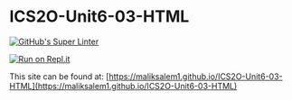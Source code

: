 # ICS2O-Unit6-03-HTML

[![GitHub's Super Linter](https://github.com/maliksalem1/ICS2O-Unit6-03-HTML/workflows/GitHub's%20Super%20Linter/badge.svg)](https://github.com/maliksalem1/ICS2O-Unit6-03-HTML/actions)

[![Run on Repl.it](https://repl.it/badge/github/maliksalem1/ICS2O-Unit6-03-HTML)](https://repl.it/github/maliksalem1/ICS2O-Unit6-03-HTML)

This site can be found at: [https://maliksalem1.github.io/ICS2O-Unit6-03-HTML](https://maliksalem1.github.io/ICS2O-Unit6-03-HTML)
